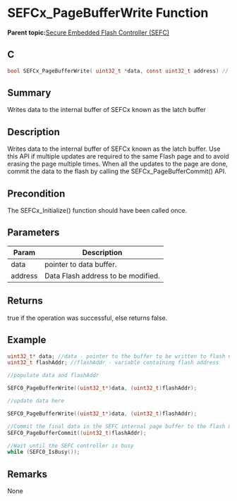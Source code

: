 # SEFCx\_PageBufferWrite Function

**Parent topic:**[Secure Embedded Flash Controller \(SEFC\)](GUID-E586E73A-F607-48C1-A0B8-EC4E231FB77A.md)

## C

```c
bool SEFCx_PageBufferWrite( uint32_t *data, const uint32_t address) // x - Instance of the SEFC peripheral
```

## Summary

Writes data to the internal buffer of SEFCx known as the latch buffer

## Description

Writes data to the internal buffer of SEFCx known as the latch buffer. Use this API if multiple updates are required to the same Flash page and to avoid erasing the page multiple times. When all the updates to the page are done, commit the data to the flash by calling the SEFCx\_PageBufferCommit\(\) API.

## Precondition

The SEFCx\_Initialize\(\) function should have been called once.

## Parameters

|Param|Description|
|-----|-----------|
|data|pointer to data buffer.|
|address|Data Flash address to be modified.|

## Returns

true if the operation was successful, else returns false.

## Example

```c
uint32_t* data; //data - pointer to the buffer to be written to flash memory
uint32_t flashAddr; //flashAddr - variable containing flash address

//populate data and flashAddr

SEFC0_PageBufferWrite((uint32_t*)data, (uint32_t)flashAddr);

//update data here

SEFC0_PageBufferWrite((uint32_t*)data, (uint32_t)flashAddr);

//Commit the final data in the SEFC internal page buffer to the flash memory
SEFC0_PageBufferCommit((uint32_t)flashAddr);

//Wait until the SEFC controller is busy
while (SEFC0_IsBusy());

```

## Remarks

None

